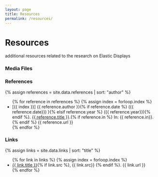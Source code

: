 ```yaml
---
layout: page
title: Resources
permalink: /resources/
---
```


# Resources
additional resources related to the research on Elastic Displays

### Media Files

### References

{% assign references = site.data.references | sort: "author" %}
<ul>
{% for reference in references %}
{% assign index = forloop.index %}
<li>
    [{{ index }}] {{ reference.author }}{% if reference.date %} ({{ reference.date}}) }{% elsif reference.year %} ({{ reference.year}}){% endif %}. <a href="{{ reference.url }}">{{ reference.title }}</a>.{% if reference.in %} In: {{ reference.in}}. {% endif %} {{ reference.url }}
</li>
{% endfor %}
</ul>

### Links

{% assign links = site.data.links | sort: "title" %}
<ul>
{% for link in links %}
{% assign index = forloop.index %}
<li>
    <a href="{{ link.title }}">{{ link.title }}</a>{% if link.src %}, {{ link.src}} {% endif %}. {{ link.url }}
</li>
{% endfor %}
</ul>

